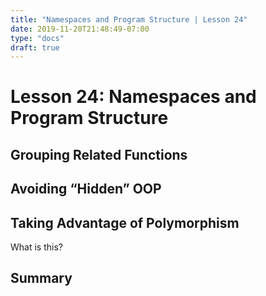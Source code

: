 ```yaml
---
title: "Namespaces and Program Structure | Lesson 24"
date: 2019-11-20T21:48:49-07:00
type: "docs"
draft: true
---
```


# Lesson 24: Namespaces and Program Structure

## Grouping Related Functions

## Avoiding “Hidden” OOP

## Taking Advantage of Polymorphism

What is this?

## Summary